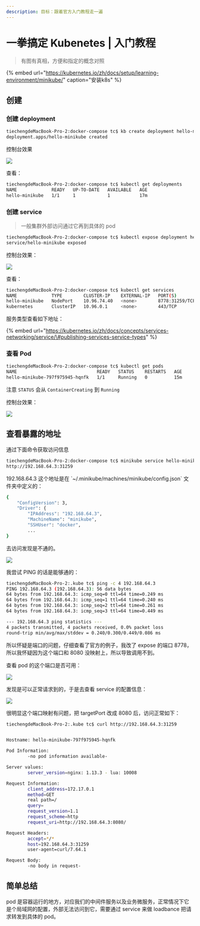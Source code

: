 ```yaml
---
description: 目标：跟着官方入门教程走一遍
---
```


# 一拳搞定 Kubenetes \| 入门教程

> 有图有真相，方便和指定的概念对照

{% embed url="https://kubernetes.io/zh/docs/setup/learning-environment/minikube/" caption="安装k8s" %}

## 创建

### 创建 deployment

```bash
tiechengdeMacBook-Pro-2:docker-compose tc$ kb create deployment hello-minikube --image=k8s.gcr.io/echoserver:1.10
deployment.apps/hello-minikube created
```

控制台效果

![](../../.gitbook/assets/image%20%2820%29.png)

查看：

```bash
tiechengdeMacBook-Pro-2:docker-compose tc$ kubectl get deployments
NAME             READY   UP-TO-DATE   AVAILABLE   AGE
hello-minikube   1/1     1            1           17m
```

### 创建 service

> 一般集群外部访问通过它再到具体的 pod

```bash
tiechengdeMacBook-Pro-2:docker-compose tc$ kubectl expose deployment hello-minikube --type=NodePort --port=8778
service/hello-minikube exposed
```

控制台效果：

![](../../.gitbook/assets/image%20%2812%29.png)

查看：

```bash
tiechengdeMacBook-Pro-2:docker-compose tc$ kubectl get services
NAME             TYPE        CLUSTER-IP    EXTERNAL-IP   PORT(S)          AGE
hello-minikube   NodePort    10.96.74.40   <none>        8778:31259/TCP   5m41s
kubernetes       ClusterIP   10.96.0.1     <none>        443/TCP          22h
```

服务类型查看如下地址：

{% embed url="https://kubernetes.io/zh/docs/concepts/services-networking/service/\#publishing-services-service-types" %}

### 查看 Pod

```bash
tiechengdeMacBook-Pro-2:docker-compose tc$ kubectl get pods
NAME                              READY   STATUS    RESTARTS   AGE
hello-minikube-797f975945-hqnfk   1/1     Running   0          15m
```

注意 `STATUS` 会从 `ContainerCreating`  到 `Running`

控制台效果：

![](../../.gitbook/assets/image%20%2815%29.png)

## 查看暴露的地址

通过下面命令获取访问信息

```bash
tiechengdeMacBook-Pro-2:docker-compose tc$ minikube service hello-minikube --url
http://192.168.64.3:31259
```

192.168.64.3 这个地址是在  \`~/.minikube/machines/minikube/config.json\` 文件夹中定义的：

```bash
{
    "ConfigVersion": 3,
    "Driver": {
        "IPAddress": "192.168.64.3",
        "MachineName": "minikube",
        "SSHUser": "docker",
        ...
}        
```

去访问发现是不通的。

![](../../.gitbook/assets/image%20%2813%29.png)

我尝试 PING 的话是能够通的：

```bash
tiechengdeMacBook-Pro-2:.kube tc$ ping -c 4 192.168.64.3
PING 192.168.64.3 (192.168.64.3): 56 data bytes
64 bytes from 192.168.64.3: icmp_seq=0 ttl=64 time=0.249 ms
64 bytes from 192.168.64.3: icmp_seq=1 ttl=64 time=0.240 ms
64 bytes from 192.168.64.3: icmp_seq=2 ttl=64 time=0.261 ms
64 bytes from 192.168.64.3: icmp_seq=3 ttl=64 time=0.449 ms

--- 192.168.64.3 ping statistics ---
4 packets transmitted, 4 packets received, 0.0% packet loss
round-trip min/avg/max/stddev = 0.240/0.300/0.449/0.086 ms
```

所以怀疑是端口的问题，仔细查看了官方的例子，我改了 expose 的端口 8778，所以我怀疑因为这个端口和 8080 没映射上，所以导致调用不到。

查看 pod 的这个端口是否可用：

![](../../.gitbook/assets/image%20%2811%29.png)

发现是可以正常请求到的，于是去查看 service 的配置信息：

![](../../.gitbook/assets/image%20%2817%29.png)

很明显这个端口映射有问题，把 targetPort 改成 8080 后，访问正常如下：

```bash
tiechengdeMacBook-Pro-2:.kube tc$ curl http://192.168.64.3:31259


Hostname: hello-minikube-797f975945-hqnfk

Pod Information:
        -no pod information available-

Server values:
        server_version=nginx: 1.13.3 - lua: 10008

Request Information:
        client_address=172.17.0.1
        method=GET
        real path=/
        query=
        request_version=1.1
        request_scheme=http
        request_uri=http://192.168.64.3:8080/

Request Headers:
        accept=*/*
        host=192.168.64.3:31259
        user-agent=curl/7.64.1

Request Body:
        -no body in request-
```

## 简单总结

pod 是容器运行的地方，对应我们的中间件服务以及业务微服务，正常情况下它是个局域网的配置，外部无法访问到它，需要通过 service 来做 loadbance 把请求转发到具体的 pod。



